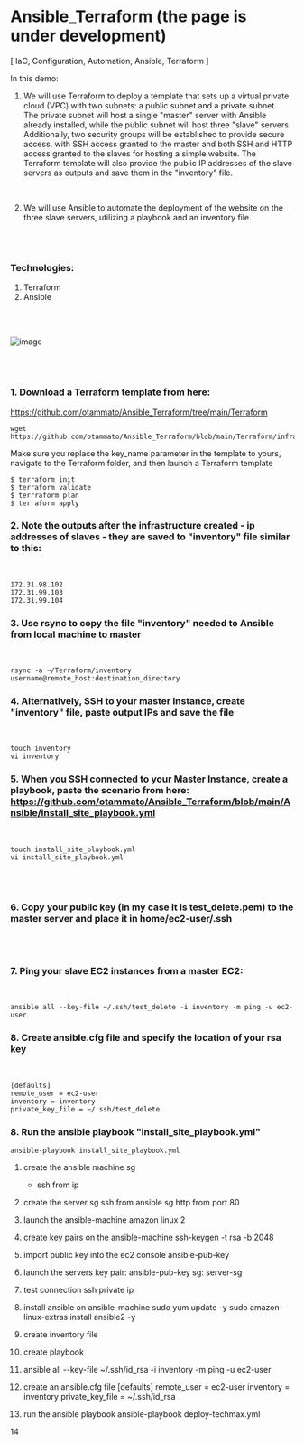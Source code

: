 # Ansible_Terraform (the page is under development)
[ IaC, Configuration, Automation, Ansible, Terraform ]

In this demo:
<br>

1. We will use Terraform to deploy a template that sets up a virtual private cloud (VPC) with two subnets: a public subnet and a private subnet. <br>
The private subnet will host a single "master" server with Ansible already installed, while the public subnet will host three "slave" servers. Additionally, two security groups will be established to provide secure access, with SSH access granted to the master and both SSH and HTTP access granted to the slaves for hosting a simple website. The Terraform template will also provide the public IP addresses of the slave servers as outputs and save them in the "inventory" file. 
<br>

2. We will use Ansible to automate the deployment of the website on the three slave servers, utilizing a playbook and an inventory file.


<br><br>
### Technologies:
1. Terraform<br>
2. Ansible

<br><br>

![image](https://user-images.githubusercontent.com/104728608/217630228-d582ae23-1690-44cf-8a6e-5a6c2155c341.png)

<br><br>


### 1. Download a Terraform template from here:<br>
https://github.com/otammato/Ansible_Terraform/tree/main/Terraform
<br>

```
wget https://github.com/otammato/Ansible_Terraform/blob/main/Terraform/infra.tf

```

Make sure you replace the key_name parameter in the template to yours, navigate to the Terraform folder, and then launch a Terraform template
<br>
```
$ terraform init
$ terraform validate
$ terrraform plan
$ terraform apply
```

### 2. Note the outputs after the infrastructure created - ip addresses of slaves - they are saved to "inventory" file similar to this: <br>
<br>

```
172.31.98.102
172.31.99.103
172.31.99.104
```
### 3. Use rsync to copy the file "inventory" needed to Ansible from local machine to master<br>
<br>

```
rsync -a ~/Terraform/inventory username@remote_host:destination_directory
```

### 4. Alternatively, SSH to your master instance, create "inventory" file, paste output IPs and save the file
<br>

```
touch inventory
vi inventory
```

### 5. When you SSH connected to your Master Instance, create a playbook, paste the scenario from here: https://github.com/otammato/Ansible_Terraform/blob/main/Ansible/install_site_playbook.yml
<br>

```
touch install_site_playbook.yml 
vi install_site_playbook.yml
```

<br><br>
### 6. Copy your public key (in my case it is test_delete.pem) to the master server and place it in home/ec2-user/.ssh
<br><br>


### 7. Ping your slave EC2 instances from a master EC2:
<br>

```
ansible all --key-file ~/.ssh/test_delete -i inventory -m ping -u ec2-user
```


### 8. Create ansible.cfg file and specify the location of your rsa key
<br>

```
[defaults]
remote_user = ec2-user 
inventory = inventory 
private_key_file = ~/.ssh/test_delete
```


### 8. Run the ansible playbook "install_site_playbook.yml"

```
ansible-playbook install_site_playbook.yml
```








1. create the ansible machine sg
    - ssh from ip

2. create the server sg 
    ssh from ansible sg
    http from port 80

3. launch the ansible-machine 
    amazon linux 2

4. create key pairs on the ansible-machine 
    ssh-keygen -t rsa -b 2048

5. import public key into the ec2 console
    ansible-pub-key

6. launch the servers
    key pair: ansible-pub-key
    sg: server-sg 

7. test connection 
    ssh private ip

8. install ansible on ansible-machine
    sudo yum update -y
    sudo amazon-linux-extras install ansible2 -y

9. create inventory file

10. create playbook

11. ansible all --key-file ~/.ssh/id_rsa -i inventory -m ping -u ec2-user

12. create an ansible.cfg file 
[defaults]
remote_user = ec2-user 
inventory = inventory 
private_key_file = ~/.ssh/id_rsa

13. run the ansible playbook
    ansible-playbook deploy-techmax.yml

14
